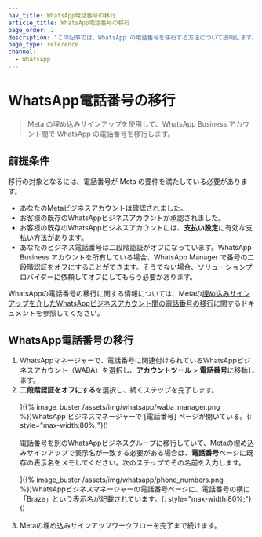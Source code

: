 ```yaml
---
nav_title: WhatsApp電話番号の移行
article_title: WhatsApp電話番号の移行
page_order: 2
description: "この記事では、WhatsApp の電話番号を移行する方法について説明します。"
page_type: reference
channel:
  - WhatsApp
---
```


# WhatsApp電話番号の移行

> Meta の埋め込みサインアップを使用して、WhatsApp Business アカウント間で WhatsApp の電話番号を移行します。

## 前提条件

移行の対象となるには、電話番号が Meta の要件を満たしている必要があります。

- あなたのMetaビジネスアカウントは確認されました。
- お客様の既存のWhatsAppビジネスアカウントが承認されました。
- お客様の既存のWhatsAppビジネスアカウントには、**支払い設定**に有効な支払い方法があります。
- あなたのビジネス電話番号は二段階認証がオフになっています。WhatsApp Business アカウントを所有している場合、WhatsApp Manager で番号の二段階認証をオフにすることができます。そうでない場合、ソリューションプロバイダーに依頼してオフにしてもらう必要があります。

WhatsAppの電話番号の移行に関する情報については、Metaの[埋め込みサインアップを介したWhatsAppビジネスアカウント間の電話番号の移行](https://developers.facebook.com/docs/whatsapp/business-management-api/guides/migrate-phone-to-different-waba/)に関するドキュメントを参照してください。

## WhatsApp電話番号の移行

1. WhatsAppマネージャーで、電話番号に関連付けられているWhatsAppビジネスアカウント（WABA）を選択し、**アカウントツール** > **電話番号**に移動します。
2. **二段階認証をオフにする**を選択し、続くステップを完了します。<br><br>]({% image_buster /assets/img/whatsapp/waba_manager.png %})WhatsApp ビジネスマネージャーで [電話番号] ページが開いている。{: style="max-width:80%;"}()<br><br> 電話番号を別のWhatsAppビジネスグループに移行していて、Metaの埋め込みサインアップで表示名が一致する必要がある場合は、**電話番号**ページに既存の表示名をメモしてください。次のステップでその名前を入力します。<br><br>]({% image_buster /assets/img/whatsapp/phone_numbers.png %})WhatsAppビジネスマネージャーの電話番号ページに、電話番号の横に「Braze」という表示名が記載されています。{: style="max-width:80%;"}()<br><br>
3. Metaの埋め込みサインアップワークフローを完了まで続けます。 

